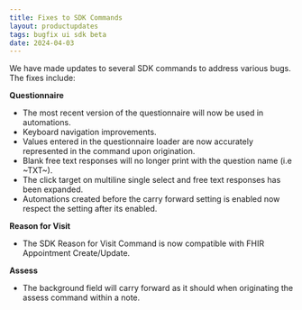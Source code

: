 ```yaml
---
title: Fixes to SDK Commands 
layout: productupdates
tags: bugfix ui sdk beta 
date: 2024-04-03
---
```



We have made updates to several SDK commands to address various bugs.  The fixes include:

**Questionnaire**
- The most recent version of the questionnaire will now be used in automations.
- Keyboard navigation improvements.
- Values entered in the questionnaire loader are now accurately represented in the command upon origination. 
- Blank free text responses will no longer print with the question name  (i.e ~TXT~).
- The click target on multiline single select and free text responses has been expanded.
- Automations created before the carry forward setting is enabled now respect the setting after its enabled.

**Reason for Visit**
- The SDK Reason for Visit Command is now compatible with FHIR Appointment Create/Update.

**Assess**
- The background field will carry forward as it should when originating the assess command within a note.
